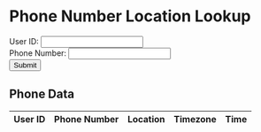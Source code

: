 <html lang="en">
<head>
  <meta charset="UTF-8">
  <meta name="viewport" content="width=device-width, initial-scale=1.0">
  <title>Phone Number Location Lookup</title>
</head>
<body>
  <h1>Phone Number Location Lookup</h1>
  <form id="phone-form">
    <label for="user_id">User ID:</label>
    <input type="text" id="user_id" name="user_id" required><br>
    <label for="phone_number">Phone Number:</label>
    <input type="text" id="phone_number" name="phone_number" required><br>
    <button type="submit" id="submit-btn">Submit</button>
  </form>

  <div id="result"></div>

  <h2>Phone Data</h2>
  <table id="phone-table">
    <thead>
      <tr>
        <th>User ID</th>
        <th>Phone Number</th>
        <th>Location</th>
        <th>Timezone</th>
        <th>Time</th>
      </tr>
    </thead>
    <tbody>
    </tbody>
  </table>

  <script>
    const form = document.getElementById('phone-form');
    const result = document.getElementById('result');
    const submitBtn = document.getElementById('submit-btn');
    const phoneTable = document.getElementById('phone-table');

    // Helper function to clear the table body
    function clearTable() {
      const tableBody = phoneTable.querySelector('tbody');
      tableBody.innerHTML = '';
    }

    // Helper function to add a row to the table
    function addRowToTable(rowData) {
      const tableBody = phoneTable.querySelector('tbody');
      const tableRow = document.createElement('tr');

      for (const cellData of rowData) {
        const cell = document.createElement('td');
        cell.textContent = cellData;
        tableRow.appendChild(cell);
      }

      tableBody.appendChild(tableRow);
    }

    form.addEventListener('submit', async (event) => {
      event.preventDefault();
      const formData = new FormData(event.target);

      try {
        const response = await fetch('/submit', {
          method: 'POST',
          body: formData
        });

        if (!response.ok) {
          throw new Error('Network response was not ok');
        }

        const data = await response.text();
        result.innerText = data;
        clearTable();
      } catch (error) {
        console.error('Error:', error);
        result.innerText = 'An error occurred. Please try again later.';
      }
    });

    // Fetch the data from the API and populate the table
    fetch('https://jasj-inventory.duckdns.org/api/phone')
      .then(response => response.json())
      .then(data => {
        for (const row of data) {
          addRowToTable(row);
        }
      });
  </script>
</body>
</html>